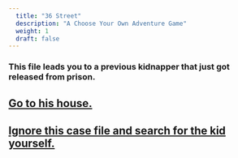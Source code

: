```yaml
---
  title: "36 Street"
  description: "A Choose Your Own Adventure Game"
  weight: 1
  draft: false
---
```

### This file leads you to a previous kidnapper that just got released from prison.

## [Go to his house.](/17)

## [Ignore this case file and search for the kid yourself.](/18)